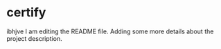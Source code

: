 # certify
ibhjve
I am editing the README file. Adding some more details about the project description.
